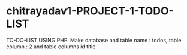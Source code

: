 # chitrayadav1-PROJECT-1-TODO-LIST
TO-DO-LIST USING PHP. Make database and table name : todos, table column : 2 and table columns id title.
